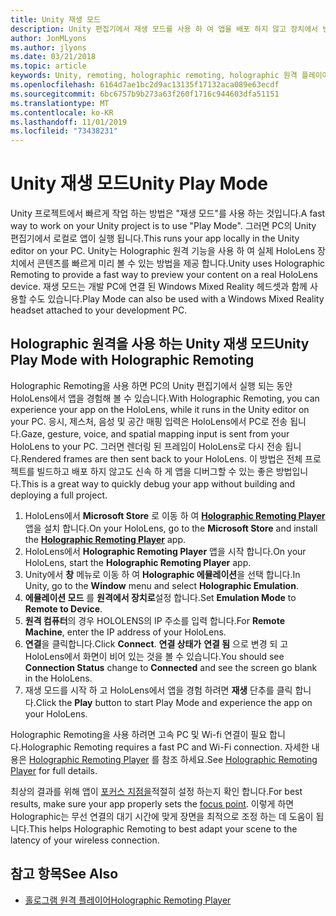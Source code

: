 ```yaml
---
title: Unity 재생 모드
description: Unity 편집기에서 재생 모드를 사용 하 여 앱을 배포 하지 않고 장치에서 변경 내용을 미리 봅니다.
author: JonMLyons
ms.author: jlyons
ms.date: 03/21/2018
ms.topic: article
keywords: Unity, remoting, holographic remoting, holographic 원격 플레이어
ms.openlocfilehash: 6164d7ae1bc2d9ac13135f17132aca089e63ecdf
ms.sourcegitcommit: 6bc6757b9b273a63f260f1716c944603dfa51151
ms.translationtype: MT
ms.contentlocale: ko-KR
ms.lasthandoff: 11/01/2019
ms.locfileid: "73438231"
---
```

# <a name="unity-play-mode"></a><span data-ttu-id="9bb74-104">Unity 재생 모드</span><span class="sxs-lookup"><span data-stu-id="9bb74-104">Unity Play Mode</span></span>

<span data-ttu-id="9bb74-105">Unity 프로젝트에서 빠르게 작업 하는 방법은 "재생 모드"를 사용 하는 것입니다.</span><span class="sxs-lookup"><span data-stu-id="9bb74-105">A fast way to work on your Unity project is to use "Play Mode".</span></span> <span data-ttu-id="9bb74-106">그러면 PC의 Unity 편집기에서 로컬로 앱이 실행 됩니다.</span><span class="sxs-lookup"><span data-stu-id="9bb74-106">This runs your app locally in the Unity editor on your PC.</span></span> <span data-ttu-id="9bb74-107">Unity는 Holographic 원격 기능을 사용 하 여 실제 HoloLens 장치에서 콘텐츠를 빠르게 미리 볼 수 있는 방법을 제공 합니다.</span><span class="sxs-lookup"><span data-stu-id="9bb74-107">Unity uses Holographic Remoting to provide a fast way to preview your content on a real HoloLens device.</span></span> <span data-ttu-id="9bb74-108">재생 모드는 개발 PC에 연결 된 Windows Mixed Reality 헤드셋과 함께 사용할 수도 있습니다.</span><span class="sxs-lookup"><span data-stu-id="9bb74-108">Play Mode can also be used with a Windows Mixed Reality headset attached to your development PC.</span></span>

## <a name="unity-play-mode-with-holographic-remoting"></a><span data-ttu-id="9bb74-109">Holographic 원격을 사용 하는 Unity 재생 모드</span><span class="sxs-lookup"><span data-stu-id="9bb74-109">Unity Play Mode with Holographic Remoting</span></span>

<span data-ttu-id="9bb74-110">Holographic Remoting을 사용 하면 PC의 Unity 편집기에서 실행 되는 동안 HoloLens에서 앱을 경험해 볼 수 있습니다.</span><span class="sxs-lookup"><span data-stu-id="9bb74-110">With Holographic Remoting, you can experience your app on the HoloLens, while it runs in the Unity editor on your PC.</span></span> <span data-ttu-id="9bb74-111">응시, 제스처, 음성 및 공간 매핑 입력은 HoloLens에서 PC로 전송 됩니다.</span><span class="sxs-lookup"><span data-stu-id="9bb74-111">Gaze, gesture, voice, and spatial mapping input is sent from your HoloLens to your PC.</span></span> <span data-ttu-id="9bb74-112">그러면 렌더링 된 프레임이 HoloLens로 다시 전송 됩니다.</span><span class="sxs-lookup"><span data-stu-id="9bb74-112">Rendered frames are then sent back to your HoloLens.</span></span> <span data-ttu-id="9bb74-113">이 방법은 전체 프로젝트를 빌드하고 배포 하지 않고도 신속 하 게 앱을 디버그할 수 있는 좋은 방법입니다.</span><span class="sxs-lookup"><span data-stu-id="9bb74-113">This is a great way to quickly debug your app without building and deploying a full project.</span></span>
1. <span data-ttu-id="9bb74-114">HoloLens에서 **Microsoft Store** 로 이동 하 여 **[Holographic Remoting Player](https://www.microsoft.com/store/p/holographic-remoting-player/9nblggh4sv40)** 앱을 설치 합니다.</span><span class="sxs-lookup"><span data-stu-id="9bb74-114">On your HoloLens, go to the **Microsoft Store** and install the **[Holographic Remoting Player](https://www.microsoft.com/store/p/holographic-remoting-player/9nblggh4sv40)** app.</span></span>
2. <span data-ttu-id="9bb74-115">HoloLens에서 **Holographic Remoting Player** 앱을 시작 합니다.</span><span class="sxs-lookup"><span data-stu-id="9bb74-115">On your HoloLens, start the **Holographic Remoting Player** app.</span></span>
3. <span data-ttu-id="9bb74-116">Unity에서 **창** 메뉴로 이동 하 여 **Holographic 에뮬레이션**을 선택 합니다.</span><span class="sxs-lookup"><span data-stu-id="9bb74-116">In Unity, go to the **Window** menu and select **Holographic Emulation**.</span></span>
4. <span data-ttu-id="9bb74-117">**에뮬레이션 모드** 를 **원격에서 장치로**설정 합니다.</span><span class="sxs-lookup"><span data-stu-id="9bb74-117">Set **Emulation Mode** to **Remote to Device**.</span></span>
5. <span data-ttu-id="9bb74-118">**원격 컴퓨터**의 경우 HOLOLENS의 IP 주소를 입력 합니다.</span><span class="sxs-lookup"><span data-stu-id="9bb74-118">For **Remote Machine**, enter the IP address of your HoloLens.</span></span>
6. <span data-ttu-id="9bb74-119">**연결**을 클릭합니다.</span><span class="sxs-lookup"><span data-stu-id="9bb74-119">Click **Connect**.</span></span> <span data-ttu-id="9bb74-120">**연결 상태가** **연결 됨** 으로 변경 되 고 HoloLens에서 화면이 비어 있는 것을 볼 수 있습니다.</span><span class="sxs-lookup"><span data-stu-id="9bb74-120">You should see **Connection Status** change to **Connected** and see the screen go blank in the HoloLens.</span></span>
7. <span data-ttu-id="9bb74-121">재생 모드를 시작 하 고 HoloLens에서 앱을 경험 하려면 **재생** 단추를 클릭 합니다.</span><span class="sxs-lookup"><span data-stu-id="9bb74-121">Click the **Play** button to start Play Mode and experience the app on your HoloLens.</span></span>

<span data-ttu-id="9bb74-122">Holographic Remoting을 사용 하려면 고속 PC 및 Wi-fi 연결이 필요 합니다.</span><span class="sxs-lookup"><span data-stu-id="9bb74-122">Holographic Remoting requires a fast PC and Wi-Fi connection.</span></span> <span data-ttu-id="9bb74-123">자세한 내용은 [Holographic Remoting Player](holographic-remoting-player.md) 를 참조 하세요.</span><span class="sxs-lookup"><span data-stu-id="9bb74-123">See [Holographic Remoting Player](holographic-remoting-player.md) for full details.</span></span>

<span data-ttu-id="9bb74-124">최상의 결과를 위해 앱이 [포커스 지점을](focus-point-in-unity.md)적절히 설정 하는지 확인 합니다.</span><span class="sxs-lookup"><span data-stu-id="9bb74-124">For best results, make sure your app properly sets the [focus point](focus-point-in-unity.md).</span></span> <span data-ttu-id="9bb74-125">이렇게 하면 Holographic는 무선 연결의 대기 시간에 맞게 장면을 최적으로 조정 하는 데 도움이 됩니다.</span><span class="sxs-lookup"><span data-stu-id="9bb74-125">This helps Holographic Remoting to best adapt your scene to the latency of your wireless connection.</span></span>

## <a name="see-also"></a><span data-ttu-id="9bb74-126">참고 항목</span><span class="sxs-lookup"><span data-stu-id="9bb74-126">See Also</span></span>
* [<span data-ttu-id="9bb74-127">홀로그램 원격 플레이어</span><span class="sxs-lookup"><span data-stu-id="9bb74-127">Holographic Remoting Player</span></span>](holographic-remoting-player.md)

